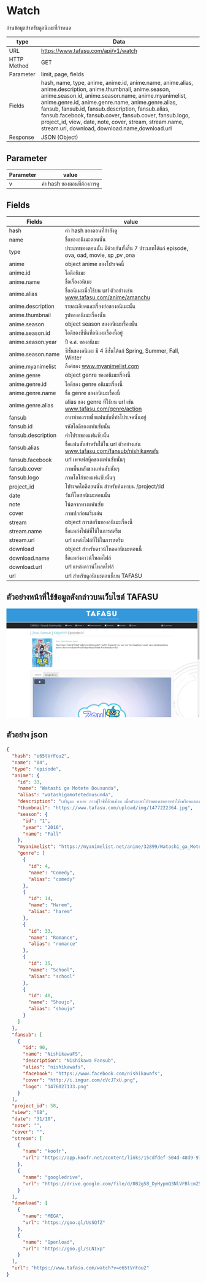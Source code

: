 # Watch
อ่านข้อมูลสำหรับดูอนิเมะที่กำหนด

type | Data
--- | ---
URL | https://www.tafasu.com/api/v1/watch
HTTP Method | GET
Parameter | limit, page, fields
Fields | hash, name, type, anime, anime.id, anime.name, anime.alias, anime.description, anime.thumbnail, anime.season, anime.season.id, anime.season.name, anime.myanimelist, anime.genre.id, anime.genre.name, anime.genre.alias, fansub, fansub.id, fansub.description, fansub.alias, fansub.facebook, fansub.cover, fansub.cover, fansub.logo, project_id, view, date, note, cover, stream, stream.name, stream.url, download, download.name,download.url
Response | JSON (Object)

## Parameter
Parameter | value
--- | ---
v | ค่า hash ของตอนที่ต้องการดู

## Fields
Fields| value
--- | ---
hash | ค่า hash ของตอนที่กำลังดู
name | ชื่อของอนิเมะตอนนั้น
type | ประเภทของตอนนั้น มีด้วยกันทั้งสิ้น 7 ประเภทได้แก่ episode, ova, oad, movie, sp ,pv ,ona
anime | object anime ของโปรเจคนี้
anime.id | ไอดีอนิเมะ
anime.name | ชื่อเรื่องอนิเมะ
anime.alias | ชื่ออนิเมะเมื่อใช้บน url ตัวอย่างเช่น www.tafasu.com/anime/amanchu
anime.description | รายละเอียดและเรื่องย่อของอนิเมะนั้น
anime.thumbnail | รูปของอนิเมะเรื่องนั้น
anime.season | object season ของอนิเมะเรื่องนั้น
anime.season.id | ไอดีของซีซั่นที่อนิเมะเรื่องนี้อยู่
anime.season.year | ปี ค.ศ. ของอนิเมะ
anime.season.name | ซีซั่นของอนิเมะ มี 4 ซีซั่นได้แก้ Spring, Summer, Fall, Winter
anime.myanimelist | ลิ้งค์ของ www.myanimelist.com
anime.genre | object genre ของอนิเมะเรื่องนี้
anime.genre.id | ไอดีของ genre อนิเมะเรื่องนี้
anime.genre.name | ชื่อ genre ของอนิเมะเรื่องนี้
anime.genre.alias | alias ของ genre ที่ใช้บน url เช่น www.tafasu.com/genre/action
fansub | อาเรย์ของรายชื่อแฟนซับที่ทำโปรเจคนั้นอยู่
fansub.id | รหัสไอดีของแฟนซับนั้น
fansub.description | คำโปรยของแฟนซับนั้น
fansub.alias | ชื่อแฟนซับสำหรับใช้ใน url ตัวอย่างเช่น www.tafasu.com/fansub/nishikawafs
fansub.facebook | url เพจเฟสบุ๊คของแฟนซับนั้นๆ
fansub.cover | ภาพพื้นหลังของแฟนซับนั้นๆ
fansub.logo | ภาพโลโก้ของแฟนซับนั้นๆ
project_id | โปรเจคไอดีตอนนั้น สำหรับค้นหาบน /project/:id
date | วันที่โพสอนิเมะตอนนั้น
note | โน้ตจากทางแฟนซับ
cover | ภาพปกก่อนเริ่มเล่น
stream | object การสตรีมของอนิเมะเรื่องนี้
stream.name | ชื่อแหล่งไฟล์ที่ใช้ในการสตรีม
stream.url | url แหล่งไฟล์ที่ใช้ในการสตรีม
download | object สำหรับดาวน์โหลดอนิเมะตอนนี้
download.name | ชื่อแหล่งดาวน์โหลดไฟล์
download.url | url แหล่งดาวน์โหลดไฟล์
url | url สำหรับดูอนิเมะตอนนี้บน TAFASU

## ตัวอย่างหน้าที่ใช้ข้อมูลดังกล่าวบนเว็บไซต์ TAFASU
![](/images/preview_watch.png)

## ตัวอย่าง json
```json
{
  "hash": "e65tVrFou2",
  "name": "04",
  "type": "episode",
  "anime": {
    "id": 33,
    "name": "Watashi ga Motete Dousunda",
    "alias": "watashigamotetedousunda",
    "description": "เซรินูมะ คาเอะ สาวฟุโจชิที่อ้วนท้วม เมื่อตัวละครโปรดของเธอตายทำให้เครียดและเศร้าอย่างมาก จนน้ำหนักลดลงอย่างรวดเร็ว หลังกลับมาชั้นเรียน เธอกลายเป็นสาวที่มีเสน่ห์ จนมีหนุ่มหลายคนตามจีบ แต่ความเป็นสาว Y ของเธอยังคงเหมือนเดิม",
    "thumbnail": "https://www.tafasu.com/upload/img/1477222364.jpg",
    "season": {
      "id": "1",
      "year": "2016",
      "name": "Fall"
    },
    "myanimelist": "https://myanimelist.net/anime/32899/Watashi_ga_Motete_Dousunda",
    "genre": [
      {
        "id": 4,
        "name": "Comedy",
        "alias": "comedy"
      },
      {
        "id": 14,
        "name": "Harem",
        "alias": "harem"
      },
      {
        "id": 33,
        "name": "Romance",
        "alias": "romance"
      },
      {
        "id": 35,
        "name": "School",
        "alias": "school"
      },
      {
        "id": 40,
        "name": "Shoujo",
        "alias": "shoujo"
      }
    ]
  },
  "fansub": [
    {
      "id": 90,
      "name": "NishikawaFS",
      "description": "Nishikawa Fansub",
      "alias": "nishikawafs",
      "facebook": "https://www.facebook.com/nishikawafs",
      "cover": "http://i.imgur.com/cVcJTxU.png",
      "logo": "1476027133.png"
    }
  ],
  "project_id": 58,
  "view": "68",
  "date": "31/10",
  "note": "",
  "cover": "",
  "stream": [
    {
      "name": "koofr",
      "url": "https://app.koofr.net/content/links/15cdfdef-504d-48d9-9748-d49fb13b0e14/files/get/%5BNishikawaFS%5D%20Watashi%20ga%20Motete%20Dou%20Sunda%20-%2004%20(TBS%201280x720%20x264%20AAC).mp4?path="
    },
    {
      "name": "googledrive",
      "url": "https://drive.google.com/file/d/0B2g58_DyHypmQ3NlVFBlcmZ5Zlk/view"
    }
  ],
  "download": [
    {
      "name": "MEGA",
      "url": "https://goo.gl/UsSQfZ"
    },
    {
      "name": "Openload",
      "url": "https://goo.gl/sLNIxp"
    }
  ],
  "url": "https://www.tafasu.com/watch?v=e65tVrFou2"
}
```
